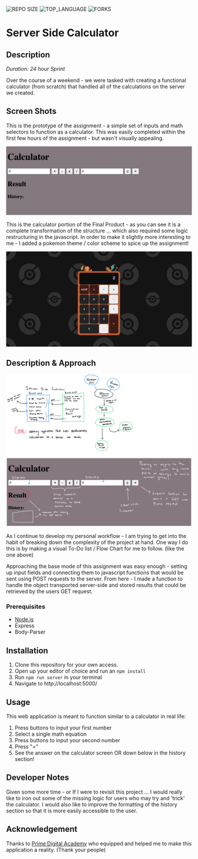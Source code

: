 



![REPO SIZE](https://img.shields.io/github/repo-size/blakesmithmn/server-side-calculator?style=flat-square)
![TOP_LANGUAGE](https://img.shields.io/github/languages/top/blakesmithmn/server-side-calculator?style=flat-square)
![FORKS](https://img.shields.io/github/forks/blakesmithmn/server-side-calculator?style=social)


# Server Side Calculator

## Description

_Duration: 24 hour Sprint_

Over the course of a weekend - we were tasked with creating a functional calculator (from scratch) that handled all of the calculations on the server we created. 


## Screen Shots


This is the prototype of the assignment - a simple set of inputs and math selectors to function as a calculator. This was easily completed within the first few hours of the assignment - but wasn't visually appealing.

![](prototype.JPG)

This is the calculator portion of the Final Product - as you can see it is a complete transformation of the structure ... which also required some logic restructuring in the javascript. In order to make it slightly more interesting to me - I added a pokemon theme / color scheme to spice up the assignment!

![](FinalProduct.PNG)



## Description & Approach
![](flowchart.PNG)

As I continue to develop my personal workflow - I am trying to get into the habit of breaking down the complexity of the project at hand. One way I do this is by making a visual To-Do list / Flow Chart for me to follow. (like the one above)

Approaching the base mode of this assignment was easy enough - setting up input fields and connecting them to javascript functions that would be sent using POST requests to the server. From here - I made a function to handle the object transported server-side and stored results that could be retrieved by the users GET request. 

### Prerequisites
- [Node.js](https://nodejs.org/en/)
- Express 
- Body-Parser

## Installation
1. Clone this repository for your own access.
2. Open up your editor of choice and run an `npm install`
3. Run `npm run server` in your terminal
4. Navigate to http://localhost:5000/

## Usage
This web application is meant to function similar to a calculator in real life:
1. Press buttons to input your first number
2. Select a single math equation
3. Press buttons to input your second number
4. Press "="
5. See the answer on the calculator screen OR down below in the history section!

## Developer Notes

Given some more time - or If I were to revisit this project ... I would really like to iron out some of the missing logic for users who may try and 'trick' the calculator. I would also like to improve the formatting of the history section so that it is more easily accessible to the user. 

## Acknowledgement
Thanks to [Prime Digital Academy](www.primeacademy.io) who equipped and helped me to make this application a reality. (Thank your people)
